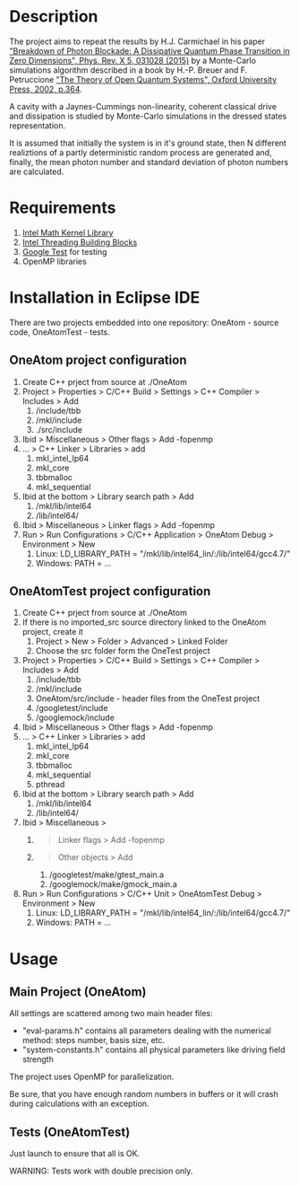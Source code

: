 # Description

The project aims to repeat the results by H.J. Carmichael in his paper ["Breakdown of Photon Blockade: A Dissipative Quantum Phase Transition in Zero Dimensions", Phys. Rev. X 5, 031028 (2015)](https://journals.aps.org/prx/abstract/10.1103/PhysRevX.5.031028) by a Monte-Carlo simulations algorithm described in a book by H.-P. Breuer and F. Petruccione ["The Theory of Open Quantum Systems", Oxford University Press, 2002, p.364](https://www.researchgate.net/publication/235426843_The_Theory_of_Open_Quantum_Systems).

A cavity with a Jaynes-Cummings non-linearity, coherent classical drive and dissipation is studied by Monte-Carlo simulations in the dressed states representation. 

It is assumed that initially the system is in it's ground state, then N different realiztions of a partly deterministic random process are generated and, finally, the mean photon number and standard deviation of photon numbers are calculated.

# Requirements

1. [Intel Math Kernel Library](https://software.intel.com/en-us/mkl)
2. [Intel Threading Building Blocks](https://software.intel.com/en-us/intel-tbb)
3. [Google Test](https://github.com/google/googletest) for testing 
4. OpenMP libraries

# Installation in Eclipse IDE

There are two projects embedded into one repository: OneAtom - source code, OneAtomTest - tests.

## OneAtom project configuration

1. Create C++ prject from source at ./OneAtom
1. Project > Properties > C/C++ Build > Settings > C++ Compiler > Includes > Add
    1. <Intel TBB base dir>/include/tbb
    1. <Intel MKL base dir>/mkl/include
    1. ./src/include
1. Ibid > Miscellaneous > Other flags > Add -fopenmp
1. ... > C++ Linker > Libraries > add
    1. mkl_intel_lp64
    1. mkl_core
    1. tbbmalloc
    1. mkl_sequential
1. Ibid at the bottom > Library search path > Add
    1. <Intel MKL base dir>/mkl/lib/intel64
    1. <Intel TBB base dir>/lib/intel64/<your compiler folder>
1. Ibid > Miscellaneous > Linker flags > Add -fopenmp
1. Run > Run Configurations > C/C++ Application > OneAtom Debug > Environment > New
    1. Linux: LD_LIBRARY_PATH = "<Intel MKL base dir>/mkl/lib/intel64_lin/:<Intel TBB base dir>/lib/intel64/gcc4.7/"
    1. Windows: PATH = ...

## OneAtomTest project configuration

1. Create C++ prject from source at ./OneAtom
1. If there is no imported_src source directory linked to the OneAtom project, create it
    1. Project > New > Folder > Advanced > Linked Folder
    1. Choose the src folder form the OneTest project
1. Project > Properties > C/C++ Build > Settings > C++ Compiler > Includes > Add
    1. <Intel TBB base dir>/include/tbb
    1. <Intel MKL base dir>/mkl/include
    1. OneAtom/src/include - header files from the OneTest project
    1. <googletest release dir>/googletest/include
    1. <googletest release dir>/googlemock/include
1. Ibid > Miscellaneous > Other flags > Add -fopenmp
1. ... > C++ Linker > Libraries > add 
    1. mkl_intel_lp64
    1. mkl_core
    1. tbbmalloc
    1. mkl_sequential
    1. pthread
1. Ibid at the bottom > Library search path > Add
    1. <Intel MKL base dir>/mkl/lib/intel64
    1. <Intel TBB base dir>/lib/intel64/<your compiler folder>
1. Ibid > Miscellaneous >
    1. > Linker flags > Add -fopenmp
    1. > Other objects > Add
        1. <googletest release dir>/googletest/make/gtest_main.a
        1. <googletest release dir>/googlemock/make/gmock_main.a
1. Run > Run Configurations > C/C++ Unit > OneAtomTest Debug > Environment > New
    1. Linux: LD_LIBRARY_PATH = "<Intel MKL base dir>/mkl/lib/intel64_lin/:<Intel TBB base dir>/lib/intel64/gcc4.7/"
    1. Windows: PATH = ...

# Usage

## Main Project (OneAtom)

All settings are scattered among two main header files:
- "eval-params.h" contains all parameters dealing with the numerical method: steps number, basis size, etc.
- "system-constants.h" contains all physical parameters like driving field strength

The project uses OpenMP for parallelization. 

Be sure, that you have enough random numbers in buffers or it will crash during calculations with an exception.

## Tests (OneAtomTest)

Just launch to ensure that all is OK.

WARNING: Tests work with double precision only.
